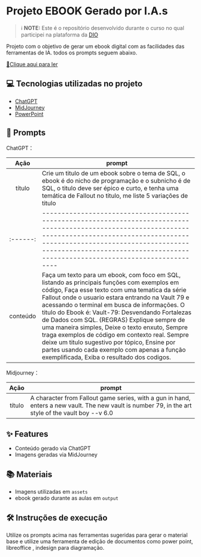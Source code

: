 
# Projeto EBOOK Gerado por I.A.s

> ℹ️ **NOTE:** Este é o repositório desenvolvido durante o curso no qual participei na plataforma da [DIO](https://dio.me)

Projeto com o objetivo de gerar um ebook digital com as facilidades das ferramentas de IA. todos os prompts
seguem abaixo.

<a href="https://github.com/alielsonfp/prompts-recipe-to-create-a-ebook/blob/main/output/ebook%20-%20sql%20fallout%20output.pdf" title="View PDF now"> 📕Clique aqui para ler</a>

## 💻 Tecnologias utilizadas no projeto

- [ChatGPT](https://chat.openai.com/) 
- [MidJourney](https://www.midjourney.com/app/)
- [PowerPoint](https://www.microsoft.com/en/microsoft-365/powerpoint)

## 🧠 Prompts


ChatGPT：

|   Ação   | prompt                                                                                                                                                                                                                                                                         |
| :------: | ------------------------------------------------------------------------------------------------------------------------------------------------------------------------------------------------------------------------------------------------------------------------------ |
|  título  | Crie um titulo de um ebook sobre o tema de SQL, o ebook é do nicho de programação e o subnicho é de SQL, o titulo deve ser épico e curto, e tenha uma temática de Fallout no titulo, me liste 5 variações de titulo                                                        |
| :------:| ------------------------------------------------------------------------------------------------------------------------------------------------------------------------------------------------------------------------------------------------------------------------------ |
| conteúdo | Faça um texto para um ebook, com foco em SQL, listando as principais funções com exemplos em código, Faça esse texto com uma tematica da série Fallout onde o usuario estara entrando na Vault 79 e acessando o terminal em busca de informações. O titulo do Ebook é: Vault-79: Desvendando Fortalezas de Dados com SQL. {REGRAS} Explique sempre de uma maneira simples, Deixe o texto enxuto, Sempre traga exemplos de código em contexto real. Sempre deixe um titulo sugestivo por tópico, Ensine por partes usando cada exemplo com apenas a função exemplificada, Exiba o resultado dos codigos. |



                                                                

Midjourney：

|  Ação  | prompt                                                                                 |
| :----: | -------------------------------------------------------------------------------------- |
| título | A character from Fallout game series, with a gun in hand, enters a new vault. The new vault is number 79, in the art style of the vault boy --v 6.0  |

## ✨ Features

- Conteúdo gerado via ChatGPT
- Imagens geradas via MidJourney

## 📚 Materiais

- Imagens utilizadas em `assets`
- ebook gerado durante as aulas em `output`

## 🛠️ Instruções de execução

Utilize os prompts acima nas ferramentas sugeridas para gerar o material base e utilize uma ferramenta de edição de documentos como power point, libreoffice , indesign para diagramação.

